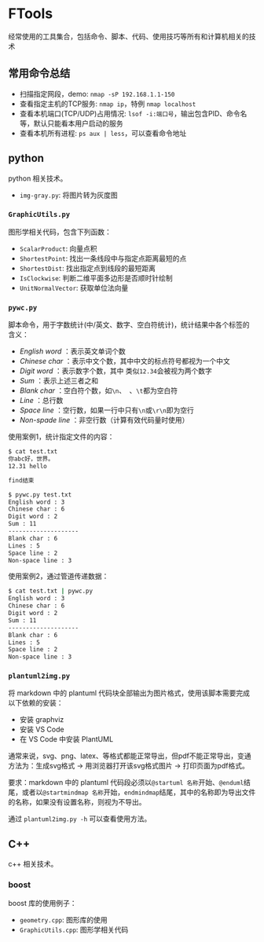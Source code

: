 # FTools

经常使用的工具集合，包括命令、脚本、代码、使用技巧等所有和计算机相关的技术

## 常用命令总结

- 扫描指定网段，demo: `nmap -sP 192.168.1.1-150`
- 查看指定主机的TCP服务: `nmap ip`，特例 `nmap localhost`
- 查看本机端口(TCP/UDP)占用情况: `lsof -i:端口号`，输出包含PID、命令名等，默认只能看本用户启动的服务
- 查看本机所有进程: `ps aux | less`，可以查看命令地址

## python

python 相关技术。

- `img-gray.py`: 将图片转为灰度图

### `GraphicUtils.py`

图形学相关代码，包含下列函数：

- `ScalarProduct`: 向量点积
- `ShortestPoint`: 找出一条线段中与指定点距离最短的点
- `ShortestDist`: 找出指定点到线段的最短距离
- `IsClockwise`: 判断二维平面多边形是否顺时针绘制
- `UnitNormalVector`: 获取单位法向量

### `pywc.py`

脚本命令，用于字数统计(中/英文、数字、空白符统计)，统计结果中各个标签的含义：

- *English word* ：表示英文单词个数
- *Chinese char* ：表示中文个数，其中中文的标点符号都视为一个中文
- *Digit word* ：表示数字个数，其中 类似`12.34`会被视为两个数字
- *Sum* ：表示上述三者之和
- *Blank char* ：空白符个数，如`\n`、` `、`\t`都为空白符
- *Line* ：总行数
- *Space line* ：空行数，如果一行中只有`\n`或`\r\n`即为空行
- *Non-spade line* ：非空行数（计算有效代码量时使用）

使用案例1，统计指定文件的内容：
```sh
$ cat test.txt
你abc好，世界。
12.31 hello

find结束

$ pywc.py test.txt
English word : 3
Chinese char : 6
Digit word : 2
Sum : 11
--------------------
Blank char : 6
Lines : 5
Space line : 2
Non-space line : 3
```

使用案例2，通过管道传递数据：
```sh
$ cat test.txt | pywc.py
English word : 3
Chinese char : 6
Digit word : 2
Sum : 11
--------------------
Blank char : 6
Lines : 5
Space line : 2
Non-space line : 3
```

### `plantuml2img.py`

将 markdown 中的 plantuml 代码块全部输出为图片格式，使用该脚本需要完成以下依赖的安装：

- 安装 graphviz
- 安装 VS Code
- 在 VS Code 中安装 PlantUML 

通常来说，svg、png、latex、等格式都能正常导出，但pdf不能正常导出，变通方法为：生成svg格式 -> 用浏览器打开该svg格式图片 -> 打印页面为pdf格式。

要求：markdown 中的 plantuml 代码段必须以`@startuml 名称`开始、`@enduml`结尾，或者以`@startmindmap 名称`开始，`endmindmap`结尾，其中的名称即为导出文件的名称，如果没有设置名称，则视为不导出。

通过 `plantuml2img.py -h` 可以查看使用方法。

## C++

c++ 相关技术。

### boost
boost 库的使用例子：
- `geometry.cpp`: 图形库的使用
-  `GraphicUtils.cpp`: 图形学相关代码

